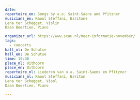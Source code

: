 ```yaml
---
date:
repertoire_en: Songs by a.o. Saint-Saens and Pfitzner
musicians_en: Raoul Steffani, Baritone
Lena ter Schegget, Violin
Daan Boertien, Piano

organizer_url: https://www.scau.nl/meer-informatie-november/
tags:
  - concerts
hall_nl: De Schutse
hall_en: De Schutse
time: 15:30
place_nl: Uithoorn
place_en: Uithoorn
repertoire_nl: Liederen van o.a. Saint-Saens en Pfitzner
musicians_nl: Raoul Steffani, Bariton
Lena ter Schegget, Viool
Daan Boertien, Piano

---
```


